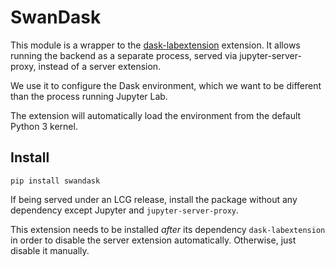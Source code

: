 # SwanDask

This module is a wrapper to the [dask-labextension](https://github.com/dask/dask-labextension) extension.
It allows running the backend as a separate process, served via jupyter-server-proxy, instead of a server extension.

We use it to configure the Dask environment, which we want to be different than the process running Jupyter Lab.

The extension will automatically load the environment from the default Python 3 kernel.


## Install

```
pip install swandask
```

If being served under an LCG release, install the package without any dependency except Jupyter and `jupyter-server-proxy`.

This extension needs to be installed *after* its dependency `dask-labextension` in order to disable the server extension automatically. Otherwise, just disable it manually.
